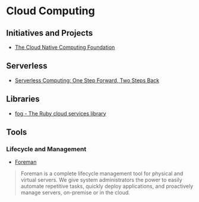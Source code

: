 # Cloud Computing

## Initiatives and Projects

- [The Cloud Native Computing Foundation](https://www.cncf.io/)

## Serverless

- [Serverless Computing: One Step Forward, Two Steps Back](http://cidrdb.org/cidr2019/papers/p119-hellerstein-cidr19.pdf)

## Libraries

- [fog - The Ruby cloud services library](http://fog.io/)

## Tools

### Lifecycle and Management

- [Foreman](https://www.theforeman.org/)

> Foreman is a complete lifecycle management tool for physical and virtual servers. We give system administrators the power to easily automate repetitive tasks, quickly deploy applications, and proactively manage servers, on-premise or in the cloud.
